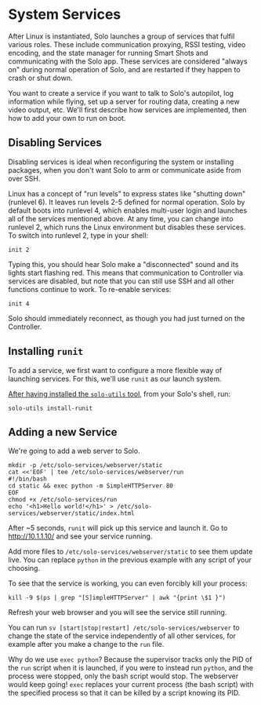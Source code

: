 # System Services

After Linux is instantiated, Solo launches a group of services that fulfil various roles. These include communication proxying, RSSI testing, video encoding, and the state manager for running Smart Shots and communicating with the Solo app. These services are considered "always on" during normal operation of Solo, and are restarted if they happen to crash or shut down.

You want to create a service if you want to talk to Solo's autopilot, log information while flying, set up a server for routing data, creating a new video output, etc. We'll first describe how services are implemented, then how to add your own to run on boot.

## Disabling Services

Disabling services is ideal when reconfiguring the system or installing packages, when you don't want Solo to arm or communicate aside from over SSH.

Linux has a concept of "run levels" to express states like "shutting down" (runlevel 6). It leaves run levels 2-5 defined for normal operation. Solo by default boots into runlevel 4, which enables multi-user login and launches all of the services mentioned above. At any time, you can change into runlevel 2, which runs the Linux environment but disables these services. To switch into runlevel 2, type in your shell:

```
init 2
```

Typing this, you should hear Solo make a "disconnected" sound and its lights start flashing red. This means that communication to Controller via services are disabled, but note that you can still use SSH and all other functions continue to work. To re-enable services:

```
init 4
```

Solo should immediately reconnect, as though you had just turned on the Controller.

## Installing `runit`

To add a service, we first want to configure a more flexible way of launching services. For this, we'll use `runit` as our launch system.

[After having installed the `solo-utils` tool](utils.html), from your Solo's shell, run:

```
solo-utils install-runit
```

## Adding a new Service

We're going to add a web server to Solo.

```
mkdir -p /etc/solo-services/webserver/static
cat <<'EOF' | tee /etc/solo-services/webserver/run
#!/bin/bash
cd static && exec python -m SimpleHTTPServer 80
EOF
chmod +x /etc/solo-services/run
echo '<h1>Hello world!</h1>' > /etc/solo-services/webserver/static/index.html
```

After ~5 seconds, `runit` will pick up this service and launch it. Go to <http://10.1.1.10/> and see your service running.

Add more files to `/etc/solo-services/webserver/static` to see them update live. You can replace `python` in the previous example with any script of your choosing.

To see that the service is working, you can even forcibly kill your process:

```
kill -9 $(ps | grep "[S]impleHTTPServer" | awk "{print \$1 }")
```

Refresh your web browser and you will see the service still running.

You can run `sv [start|stop|restart] /etc/solo-services/webserver` to change the state of the service independently of all other services, for example after you make a change to the `run` file.

Why do we use `exec python`? Because the supervisor tracks only the PID of the `run` script when it is launched, if you were to instead run `python`, and the process were stopped, only the bash script would stop. The webserver would keep going! `exec` replaces your current process (the bash script) with the specified process so that it can be killed by a script knowing its PID.

